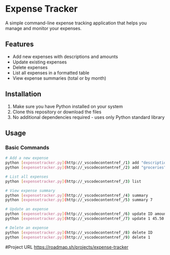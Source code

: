 ﻿# Expense Tracker

A simple command-line expense tracking application that helps you manage and monitor your expenses.

## Features

- Add new expenses with descriptions and amounts
- Update existing expenses
- Delete expenses
- List all expenses in a formatted table
- View expense summaries (total or by month)

## Installation

1. Make sure you have Python installed on your system
2. Clone this repository or download the files
3. No additional dependencies required - uses only Python standard library

## Usage

### Basic Commands

```bash
# Add a new expense
python [expensetracker.py](http://_vscodecontentref_/1) add "description" amount
python [expensetracker.py](http://_vscodecontentref_/2) add "groceries" 50.75

# List all expenses
python [expensetracker.py](http://_vscodecontentref_/3) list

# View expense summary
python [expensetracker.py](http://_vscodecontentref_/4) summary          # All time total
python [expensetracker.py](http://_vscodecontentref_/5) summary 7        # July's total

# Update an expense
python [expensetracker.py](http://_vscodecontentref_/6) update ID amount
python [expensetracker.py](http://_vscodecontentref_/7) update 1 45.50

# Delete an expense
python [expensetracker.py](http://_vscodecontentref_/8) delete ID
python [expensetracker.py](http://_vscodecontentref_/9) delete 1
```
#Project URL
https://roadmap.sh/projects/expense-tracker
